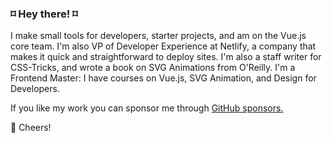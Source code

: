 ### ⌑ Hey there! ⌑

I make small tools for developers, starter projects, and am on the Vue.js core team. I'm also VP of Developer Experience at Netlify, a company that makes it quick and straightforward to deploy sites. I'm also a staff writer for CSS-Tricks, and wrote a book on SVG Animations from O'Reilly. I'm a Frontend Master: I have courses on Vue.js, SVG Animation, and Design for Developers.

If you like my work you can sponsor me through [GitHub sponsors.](https://github.com/sponsors/sdras)

🥂 Cheers!
